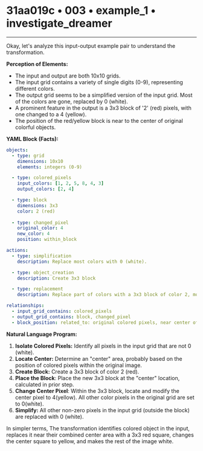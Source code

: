 # 31aa019c • 003 • example_1 • investigate_dreamer

---
Okay, let's analyze this input-output example pair to understand the transformation.

**Perception of Elements:**

*   The input and output are both 10x10 grids.
*   The input grid contains a variety of single digits (0-9), representing different colors.
*   The output grid seems to be a simplified version of the input grid. Most of the colors are gone, replaced by 0 (white).
*   A prominent feature in the output is a 3x3 block of '2' (red) pixels, with one changed to a 4 (yellow).
*   The position of the red/yellow block is near to the center of original colorful objects.

**YAML Block (Facts):**



```yaml
objects:
  - type: grid
    dimensions: 10x10
    elements: integers (0-9)

  - type: colored_pixels
    input_colors: [1, 2, 5, 8, 4, 3]
    output_colors: [2, 4]

  - type: block
    dimensions: 3x3
    color: 2 (red)
  
  - type: changed_pixel
    original_color: 4
    new_color: 4
    position: within_block

actions:
  - type: simplification
    description: Replace most colors with 0 (white).

  - type: object_creation
    description: Create 3x3 block

  - type: replacement
    description: Replace part of colors with a 3x3 block of color 2, modify the center pixel of this to color 4

relationships:
  - input_grid_contains: colored_pixels
  - output_grid_contains: block, changed_pixel
  - block_position: related_to: original colored pixels, near center of them
```



**Natural Language Program:**

1.  **Isolate Colored Pixels:** Identify all pixels in the input grid that are not 0 (white).
2.  **Locate Center:** Determine an "center" area, probably based on the position of colored pixels within the original image.
3.  **Create Block:** Create a 3x3 block of color 2 (red).
4. **Place the Block**: Place the new 3x3 block at the "center" location, calculated in prior step.
5.  **Change Center Pixel**: Within the 3x3 block, locate and modify the center pixel to 4(yellow). All other color pixels in the original grid are set to 0(white).
6.  **Simplify:** All other non-zero pixels in the input grid (outside the block) are replaced with 0 (white).

In simpler terms, The transformation identifies colored object in the input, replaces it near their combined center area with a 3x3 red square, changes the center square to yellow, and makes the rest of the image white.

